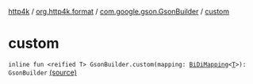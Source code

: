 [http4k](../../index.md) / [org.http4k.format](../index.md) / [com.google.gson.GsonBuilder](index.md) / [custom](./custom.md)

# custom

`inline fun <reified T> GsonBuilder.custom(mapping: `[`BiDiMapping`](../../org.http4k.lens/-bi-di-mapping/index.md)`<`[`T`](custom.md#T)`>): GsonBuilder` [(source)](https://github.com/http4k/http4k/blob/master/http4k-format-gson/src/main/kotlin/org/http4k/format/Gson.kt#L129)
